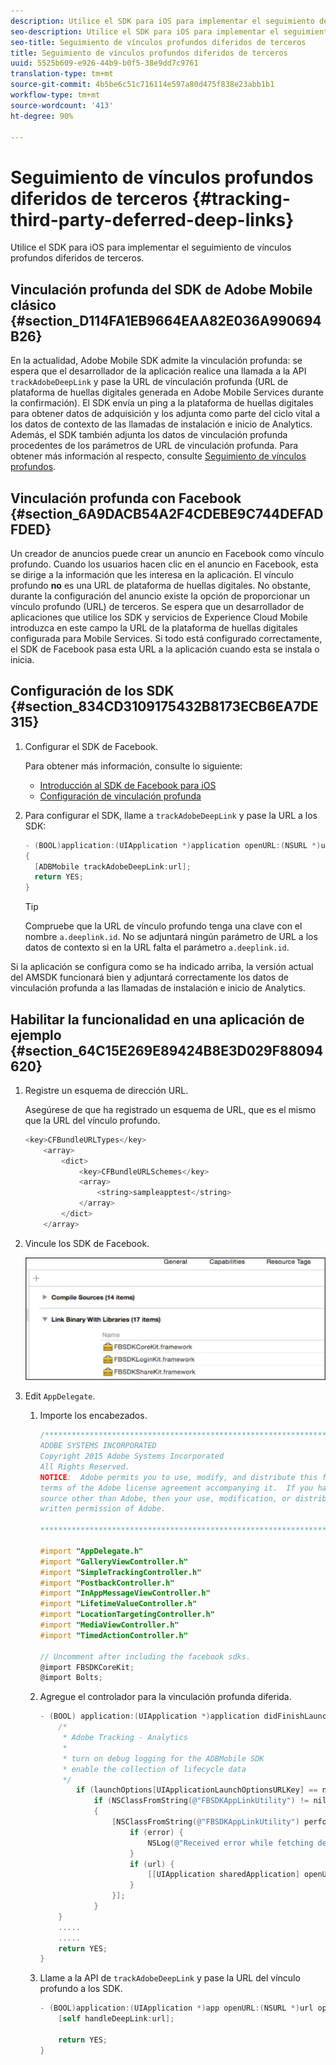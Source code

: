```yaml
---
description: Utilice el SDK para iOS para implementar el seguimiento de vínculos profundos diferidos de terceros.
seo-description: Utilice el SDK para iOS para implementar el seguimiento de vínculos profundos diferidos de terceros.
seo-title: Seguimiento de vínculos profundos diferidos de terceros
title: Seguimiento de vínculos profundos diferidos de terceros
uuid: 5525b609-e926-44b9-b0f5-38e9dd7c9761
translation-type: tm+mt
source-git-commit: 4b5be6c51c716114e597a80d475f838e23abb1b1
workflow-type: tm+mt
source-wordcount: '413'
ht-degree: 90%

---
```



# Seguimiento de vínculos profundos diferidos de terceros {#tracking-third-party-deferred-deep-links}

Utilice el SDK para iOS para implementar el seguimiento de vínculos profundos diferidos de terceros.

## Vinculación profunda del SDK de Adobe Mobile clásico {#section_D114FA1EB9664EAA82E036A990694B26}

En la actualidad, Adobe Mobile SDK admite la vinculación profunda: se espera que el desarrollador de la aplicación realice una llamada a la API `trackAdobeDeepLink` y pase la URL de vinculación profunda (URL de plataforma de huellas digitales generada en Adobe Mobile Services durante la confirmación). El SDK envía un ping a la plataforma de huellas digitales para obtener datos de adquisición y los adjunta como parte del ciclo vital a los datos de contexto de las llamadas de instalación e inicio de Analytics. Además, el SDK también adjunta los datos de vinculación profunda procedentes de los parámetros de URL de vinculación profunda. Para obtener más información al respecto, consulte [Seguimiento de vínculos profundos](/help/ios/acquisition-main/tracking-deep-links/tracking-deep-links.md).

## Vinculación profunda con Facebook {#section_6A9DACB54A2F4CDEBE9C744DEFADFDED}

Un creador de anuncios puede crear un anuncio en Facebook como vínculo profundo. Cuando los usuarios hacen clic en el anuncio en Facebook, esta se dirige a la información que les interesa en la aplicación. El vínculo profundo **no** es una URL de plataforma de huellas digitales. No obstante, durante la configuración del anuncio existe la opción de proporcionar un vínculo profundo (URL) de terceros. Se espera que un desarrollador de aplicaciones que utilice los SDK y servicios de Experience Cloud Mobile introduzca en este campo la URL de la plataforma de huellas digitales configurada para Mobile Services. Si todo está configurado correctamente, el SDK de Facebook pasa esta URL a la aplicación cuando esta se instala o inicia.

## Configuración de los SDK {#section_834CD3109175432B8173ECB6EA7DE315}

1. Configurar el SDK de Facebook.

   Para obtener más información, consulte lo siguiente:

   * [Introducción al SDK de Facebook para iOS](https://developers.facebook.com/docs/ios/getting-started)
   * [Configuración de vinculación profunda](https://developers.facebook.com/docs/app-ads/deep-linking#os)

1. Para configurar el SDK, llame a `trackAdobeDeepLink` y pase la URL a los SDK:

   ```objective-c
   - (BOOL)application:(UIApplication *)application openURL:(NSURL *)url sourceApplication:(NSString *)sourceApplication annotation:(id)annotation 
   { 
     [ADBMobile trackAdobeDeepLink:url]; 
     return YES; 
   }
   ```

   >[!TIP]
   >
   >Compruebe que la URL de vínculo profundo tenga una clave con el nombre `a.deeplink.id`. No se adjuntará ningún parámetro de URL a los datos de contexto si en la URL falta el parámetro `a.deeplink.id`.

Si la aplicación se configura como se ha indicado arriba, la versión actual del AMSDK funcionará bien y adjuntará correctamente los datos de vinculación profunda a las llamadas de instalación e inicio de Analytics.

## Habilitar la funcionalidad en una aplicación de ejemplo {#section_64C15E269E89424B8E3D029F88094620}

1. Registre un esquema de dirección URL.

   Asegúrese de que ha registrado un esquema de URL, que es el mismo que la URL del vínculo profundo.

   ```objective-c
   <key>CFBundleURLTypes</key> 
       <array> 
           <dict> 
               <key>CFBundleURLSchemes</key> 
               <array> 
                   <string>sampleapptest</string> 
               </array> 
           </dict> 
       </array>
   ```

1. Vincule los SDK de Facebook.

   ![Recursos de Facebook](assets/link-fb-sdk.jpg)

1. Edit `AppDelegate`.

   1. Importe los encabezados.

      ```objective-c
      /************************************************************************* 
      ADOBE SYSTEMS INCORPORATED 
      Copyright 2015 Adobe Systems Incorporated 
      All Rights Reserved. 
      NOTICE:  Adobe permits you to use, modify, and distribute this file in accordance with the 
      terms of the Adobe license agreement accompanying it.  If you have received this file from a 
      source other than Adobe, then your use, modification, or distribution of it requires the prior 
      written permission of Adobe. 
      
      **************************************************************************/ 
      
      #import "AppDelegate.h" 
      #import "GalleryViewController.h" 
      #import "SimpleTrackingController.h" 
      #import "PostbackController.h" 
      #import "InAppMessageViewController.h" 
      #import "LifetimeValueController.h" 
      #import "LocationTargetingController.h" 
      #import "MediaViewController.h" 
      #import "TimedActionController.h"
      
      // Uncomment after including the facebook sdks. 
      @import FBSDKCoreKit; 
      @import Bolts;
      ```

   1. Agregue el controlador para la vinculación profunda diferida.

      ```objective-c
      - (BOOL) application:(UIApplication *)application didFinishLaunchingWithOptions:(NSDictionary *)launchOptions { 
          /* 
           * Adobe Tracking - Analytics 
           * 
           * turn on debug logging for the ADBMobile SDK 
           * enable the collection of lifecycle data 
           */ 
              if (launchOptions[UIApplicationLaunchOptionsURLKey] == nil) { 
                  if (NSClassFromString(@"FBSDKAppLinkUtility") != nil) 
                  { 
                      [NSClassFromString(@"FBSDKAppLinkUtility") performSelector:@selector(fetchDeferredAppLink:) withObject:^(NSURL *url, NSError *error) { 
                          if (error) { 
                              NSLog(@"Received error while fetching deferred app link %@", error); 
                          } 
                          if (url) { 
                              [[UIApplication sharedApplication] openURL:url]; 
                          } 
                      }]; 
                  } 
          } 
          ..... 
          ..... 
          return YES; 
      }
      ```

   1. Llame a la API de `trackAdobeDeepLink` y pase la URL del vínculo profundo a los SDK.

      ```objective-c
      - (BOOL)application:(UIApplication *)app openURL:(NSURL *)url options:(NSDictionary<NSString *, id> *)options { 
          [self handleDeepLink:url]; 
      
          return YES; 
      }
      ```

